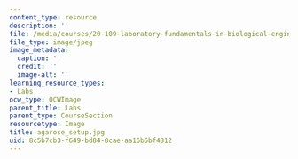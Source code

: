 ```yaml
---
content_type: resource
description: ''
file: /media/courses/20-109-laboratory-fundamentals-in-biological-engineering-fall-2007/8c5b7cb3f649bd848caeaa16b5bf4812_agarose_setup.jpg
file_type: image/jpeg
image_metadata:
  caption: ''
  credit: ''
  image-alt: ''
learning_resource_types:
- Labs
ocw_type: OCWImage
parent_title: Labs
parent_type: CourseSection
resourcetype: Image
title: agarose_setup.jpg
uid: 8c5b7cb3-f649-bd84-8cae-aa16b5bf4812
---
```

